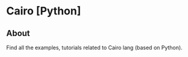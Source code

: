 # Cairo [Python]

## About

Find all the examples, tutorials related to Cairo lang (based on Python).
